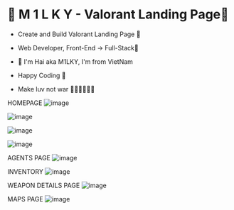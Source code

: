 # 💎 M 1 L K Y - Valorant Landing Page💎

- Create and Build Valorant Landing Page 🚀
- Web Developer, Front-End -> Full-Stack🥇

- 💎 I'm Hai aka M1LKY, I'm from VietNam
- Happy Coding 🥰
- Make luv not war 💖💛🧡💚💙💜

HOMEPAGE
![image](https://github.com/levuhai23102001/valorant-landing-page/assets/58142935/f4e7145a-87a7-4824-8c5d-9f1c27af0c5f)

![image](https://github.com/levuhai23102001/valorant-landing-page/assets/58142935/6b816385-dd5a-4ae8-8113-f1b58227b11c)

![image](https://github.com/levuhai23102001/valorant-landing-page/assets/58142935/2fddf175-b010-4b5e-a5ba-c5cac9b5d046)

![image](https://github.com/levuhai23102001/valorant-landing-page/assets/58142935/a31792cb-c9f6-46d6-a2f1-d724e9d800d0)

AGENTS PAGE
![image](https://github.com/levuhai23102001/valorant-landing-page/assets/58142935/6408153a-b947-42bf-bfde-b87a6cbd4840)

INVENTORY
![image](https://github.com/levuhai23102001/valorant-landing-page/assets/58142935/1acacf7b-c3b7-4f24-be8c-5cf0146ca672)

WEAPON DETAILS PAGE
![image](https://github.com/levuhai23102001/valorant-landing-page/assets/58142935/7543a005-9098-4318-a107-a141f3aa307a)

MAPS PAGE
![image](https://github.com/levuhai23102001/valorant-landing-page/assets/58142935/fd0e2e01-5955-4829-ae6e-729fffeab7d4)

